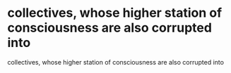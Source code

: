 # collectives, whose higher station of consciousness are also corrupted into

collectives, whose higher station of consciousness are also corrupted into